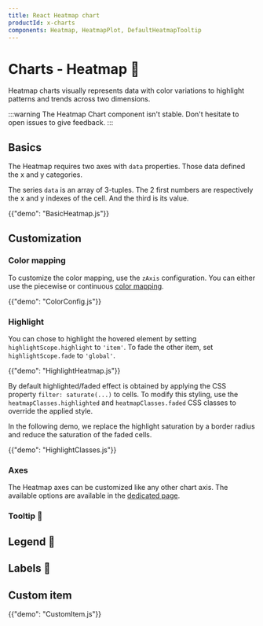 ```yaml
---
title: React Heatmap chart
productId: x-charts
components: Heatmap, HeatmapPlot, DefaultHeatmapTooltip
---
```


# Charts - Heatmap [<span class="plan-pro"></span>](/x/introduction/licensing/#pro-plan 'Pro plan')🚧

<p class="description">Heatmap charts visually represents data with color variations to highlight patterns and trends across two dimensions.</p>

:::warning
The Heatmap Chart component isn't stable. Don't hesitate to open issues to give feedback.
:::

## Basics

The Heatmap requires two axes with `data` properties.
Those data defined the x and y categories.

The series `data` is an array of 3-tuples.
The 2 first numbers are respectively the x and y indexes of the cell.
And the third is its value.

{{"demo": "BasicHeatmap.js"}}

## Customization

### Color mapping

To customize the color mapping, use the `zAxis` configuration.
You can either use the piecewise or continuous [color mapping](https://mui.com/x/react-charts/styling/#values-color).

{{"demo": "ColorConfig.js"}}

### Highlight

You can chose to highlight the hovered element by setting `highlightScope.highlight` to `'item'`.
To fade the other item, set `highlightScope.fade` to `'global'`.

{{"demo": "HighlightHeatmap.js"}}

By default highlighted/faded effect is obtained by applying the CSS property `filter: saturate(...)` to cells.
To modify this styling, use the `heatmapClasses.highlighted` and `heatmapClasses.faded` CSS classes to override the applied style.

In the following demo, we replace the highlight saturation by a border radius and reduce the saturation of the faded cells.

{{"demo": "HighlightClasses.js"}}

### Axes

The Heatmap axes can be customized like any other chart axis.
The available options are available in the [dedicated page](/x/react-charts/axis/#axis-customization).

### Tooltip 🚧

## Legend 🚧

## Labels 🚧

## Custom item

{{"demo": "CustomItem.js"}}
